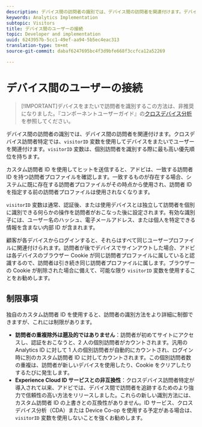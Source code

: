 ```yaml
---
description: デバイス間の訪問者の識別では、デバイス間の訪問者を関連付けます。デバイス間の訪問者の識別では、訪問者 ID 変数の s.visitorID を使用して、デバイス間のユーザーを関連付けます。
keywords: Analytics Implementation
subtopic: Visitors
title: デバイス間のユーザーの接続
topic: Developer and implementation
uuid: 6243957b-5cc1-49ef-aa94-5b5ec4eac313
translation-type: tm+mt
source-git-commit: dabaf6247695bc4f3d9bfe668f3ccfca12a52269

---
```



# デバイス間のユーザーの接続

>[!IMPORTANT]デバイスをまたいで訪問者を識別するこの方法は、非推奨になりました。『コンポーネントユーザーガイド』の[クロスデバイス分析](/help/components/cda/cda-home.md)を参照してください。

デバイス間の訪問者の識別では、デバイス間の訪問者を関連付けます。クロスデバイス訪問者特定では、`visitorID` 変数を使用してデバイスをまたいでユーザーを関連付けます。`visitorID` 変数は、個別訪問者を識別する際に最も高い優先順位を持ちます。

カスタム訪問者 ID を使用してヒットを送信すると、アドビは、一致する訪問者 ID を持つ訪問者プロファイルを確認します。一致するものが存在する場合、システムに既に存在する訪問者プロファイルがその時点から使用され、訪問者 ID を指定する前の訪問者プロファイルは使用されなくなります。

`visitorID` 変数は通常、認証後、または使用デバイスとは独立して訪問者を個別に識別できる何らかの操作を訪問者がおこなった後に設定されます。有効な識別子には、ユーザー名のハッシュ、電子メールアドレス、または個人を特定できる情報を含まない内部 ID が含まれます。

顧客が各デバイスからログインすると、それらはすべて同じユーザープロファイルに関連付けられます。訪問者が後でデバイスでサインアウトした場合、アドビは各デバイスのブラウザー Cookie が同じ訪問者プロファイルに属していると認識するので、訪問者は引き続き同じ訪問者プロファイルに属します。ブラウザーの Cookie が削除された場合に備えて、可能な限り `visitorID` 変数を使用することをお勧めします。

## 制限事項

独自のカスタム訪問者 ID を使用すると、訪問者の識別方法をより詳細に制御できますが、これには制限があります。

* **訪問者の重複除外は遡及的ではありません**：訪問者が初めてサイトにアクセスし、認証をおこなうと、2 人の個別訪問者がカウントされます。汎用の Analytics ID に対して 1 人の個別訪問者が自動的にカウントされ、ログイン時に別のカスタム訪問者 ID に対してカウントされます。この個別訪問者数の重複は、訪問者が新しいデバイスを使用したり、Cookie をクリアしたりするたびに発生します。
* **Experience Cloud ID サービスとの非互換性**：クロスデバイス訪問者特定が導入されて以来、アドビでは、デバイス間で訪問者を追跡するためのより強力で信頼性の高い方法をリリースしました。これらの新しい識別方法には、カスタム訪問者 ID の上書きとの互換性がありません。ID サービス、クロスデバイス分析（CDA）または Device Co-op を使用する予定がある場合は、`visitorID` 変数を使用しないことを強くお勧めします。
